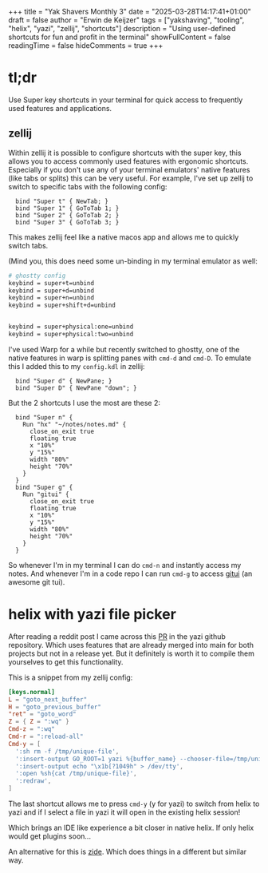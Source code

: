 +++
title = "Yak Shavers Monthly 3"
date = "2025-03-28T14:17:41+01:00"
draft = false
author = "Erwin de Keijzer"
tags = ["yakshaving", "tooling", "helix", "yazi", "zellij", "shortcuts"]
description = "Using user-defined shortcuts for fun and profit in the terminal"
showFullContent = false
readingTime = false
hideComments = true
+++

# tl;dr

Use Super key shortcuts in your terminal for quick access to frequently used features and applications.

## zellij

Within zellij it is possible to configure shortcuts with the super key, this allows you to access commonly used features with ergonomic shortcuts. Especially if you don't use any of your terminal emulators' native features (like tabs or splits) this can be very useful.
For example, I've set up zellij to switch to specific tabs with the following config:

```
  bind "Super t" { NewTab; }
  bind "Super 1" { GoToTab 1; }
  bind "Super 2" { GoToTab 2; }
  bind "Super 3" { GoToTab 3; }
```

This makes zellij feel like a native macos app and allows me to quickly switch tabs.


(Mind you, this does need some un-binding in my terminal emulator as well:

```bash
# ghostty config
keybind = super+t=unbind
keybind = super+d=unbind
keybind = super+n=unbind
keybind = super+shift+d=unbind


keybind = super+physical:one=unbind
keybind = super+physical:two=unbind
```

I've used Warp for a while but recently switched to ghostty, one of the native features in warp is splitting panes with `cmd-d` and `cmd-D`. To emulate this I added this to my `config.kdl` in zellij:

```kdl
  bind "Super d" { NewPane; }
  bind "Super D" { NewPane "down"; }
```

But the 2 shortcuts I use the most are these 2:

```kdl
  bind "Super n" {
    Run "hx" "~/notes/notes.md" {
      close_on_exit true
      floating true
      x "10%"
      y "15%"
      width "80%"
      height "70%"
    }
  }
  bind "Super g" {
    Run "gitui" {
      close_on_exit true
      floating true
      x "10%"
      y "15%"
      width "80%"
      height "70%"
    }
  }
```

So whenever I'm in my terminal I can do `cmd-n` and instantly access my notes. And whenever I'm in a code repo I can run `cmd-g` to access [gitui](https://github.com/gitui-org/gitui) (an awesome git tui).

# helix with yazi file picker

After reading a reddit post I came across this [PR](https://github.com/sxyazi/yazi/pull/2461) in the yazi github repository. Which uses features that are already merged into main for both projects but not in a release yet. But it definitely is worth it to compile them yourselves to get this functionality.

This is a snippet from my zellij config:

```toml
[keys.normal]
L = "goto_next_buffer"
H = "goto_previous_buffer"
"ret" = "goto_word"
Z = { Z = ":wq" }
Cmd-z = ":wq"
Cmd-r = ":reload-all"
Cmd-y = [
  ':sh rm -f /tmp/unique-file',
  ':insert-output GO_ROOT=1 yazi %{buffer_name} --chooser-file=/tmp/unique-file',
  ':insert-output echo "\x1b[?1049h" > /dev/tty',
  ':open %sh{cat /tmp/unique-file}',
  ':redraw',
]
```

The last shortcut allows me to press `cmd-y` (y for yazi) to switch from helix to yazi and if I select a file in yazi it will open in the existing helix session!

Which brings an IDE like experience a bit closer in native helix. If only helix would get plugins soon...

An alternative for this is [zide](https://github.com/josephschmitt/zide). Which does things in a different but similar way.
